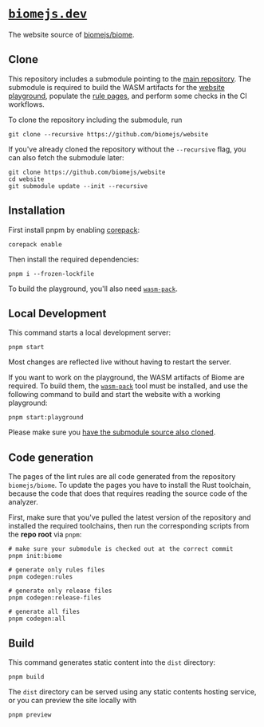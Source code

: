 # [`biomejs.dev`](https://biomejs.dev/)

The website source of [biomejs/biome](https://github.com/biomejs/biome).

## Clone

This repository includes a submodule pointing to the [main repository](https://github.com/biomejs/biome). The submodule is required to build the WASM artifacts for the [website playground](https://biomejs.dev/), populate the [rule pages](https://biomejs.dev/linter/rules/), and perform some checks in the CI workflows.

To clone the repository including the submodule, run

```shell
git clone --recursive https://github.com/biomejs/website
```

If you've already cloned the repository without the `--recursive` flag, you can also fetch the submodule later:

```shell
git clone https://github.com/biomejs/website
cd website
git submodule update --init --recursive
```

## Installation

First install pnpm by enabling [corepack](https://nodejs.org/api/corepack.html):

```shell
corepack enable
```

Then install the required dependencies:

```shell
pnpm i --frozen-lockfile
```

To build the playground, you'll also need [`wasm-pack`](https://rustwasm.github.io/wasm-pack/installer/).

## Local Development

This command starts a local development server:

```shell
pnpm start
```

Most changes are reflected live without having to restart the server.

If you want to work on the playground, the WASM artifacts of Biome are required. To build them, the [`wasm-pack`](https://rustwasm.github.io/wasm-pack/installer/) tool must be installed, and use the following command to build and start the website with a working playground:

```shell
pnpm start:playground
```

Please make sure you [have the submodule source also cloned](#clone).

## Code generation

The pages of the lint rules are all code generated from the repository `biomejs/biome`. To update the pages you have to install the Rust toolchain, because
the code that does that requires reading the source code of the analyzer.

First, make sure that you've pulled the latest version of the repository and installed the required toolchains, then run the corresponding scripts from the **repo root** via `pnpm`:

```shell
# make sure your submodule is checked out at the correct commit
pnpm init:biome

# generate only rules files
pnpm codegen:rules

# generate only release files
pnpm codegen:release-files

# generate all files
pnpm codegen:all
```

## Build

This command generates static content into the `dist` directory:

```shell
pnpm build
```

The `dist` directory can be served using any static contents hosting service, or you can preview the site locally with

```shell
pnpm preview
```
